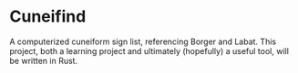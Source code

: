 # Cuneifind
A computerized cuneiform sign list, referencing Borger and Labat. This project, both a learning project and ultimately (hopefully) a useful tool, will be written in Rust.
